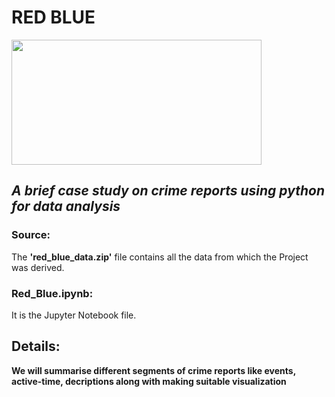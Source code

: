 # RED BLUE
<img src="https://static.vecteezy.com/system/resources/thumbnails/024/390/867/small_2x/police-siren-lights-beacon-flasher-policeman-car-flashing-light-and-red-blue-safety-sirens-illustration-vector.jpg" width=400 height=200>

## *A brief case study on crime reports using python for data analysis* </br>

### Source:
The **'red_blue_data.zip'** file contains all the data from which the Project was derived. <br>

### Red_Blue.ipynb:
It is the Jupyter Notebook file.

## Details:
**We will summarise different segments of crime reports like events, active-time, decriptions along with making suitable visualization**
